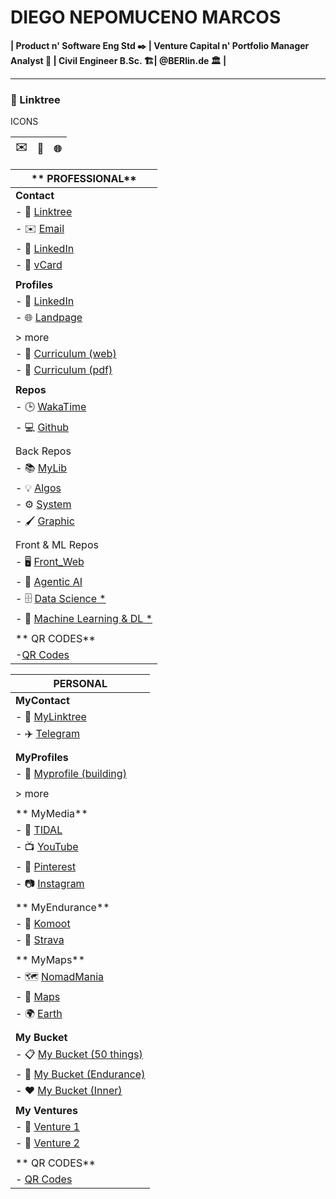 # DIEGO NEPOMUCENO MARCOS 
**| Product n' Software Eng Std ✒️ | Venture Capital n' Portfolio Manager Analyst 🎩 | Civil Engineer B.Sc. 🏗️| @BERlin.de 🏛️ |**

---

### 🔗 Linktree

ICONS

| ✉️ [](mailto:diegonmarcos@gmail.com "null") | 💼 [](https://linkedin.com/in/diegonmarcos "null") | 🌐 [](https://diegonmarcos.github.io "null") |
| ------------------------------------------- | -------------------------------------------------- | -------------------------------------------- |

| ** PROFESSIONAL**                                                                |
| -------------------------------------------------------------------------------- |
| **Contact**                                                                      |
| - 🔗 [Linktree](https://linktr.ee/diegonmarcos "null")                           |
| - ✉️ [Email](mailto:diegonmarcos@gmail.com "null")                               |
| - 💼 [LinkedIn](https://linkedin.com/in/diegonmarcos "null")                     |
| - 👤 [vCard](2.assets/diegonmarcos-contact_photo.vcf "null")                     |
|                                                                                  |
| **Profiles**                                                                     |
| - 💼 [LinkedIn](https://linkedin.com/in/diegonmarcos "null")                     |
| - 🌐 [Landpage](https://diegonmarcos.github.io "null")                           |
|                                                                                  |
| > more                                                                           |
| - 📃 [Curriculum (web)](https://diegonmarcos.github.io/cv_web "null")            |
| - 📄 [Curriculum (pdf)](https://diegonmarcos.github.io/cv_pdf "null")            |
|                                                                                  |
| **Repos**                                                                        |
| - 🕒 [WakaTime](https://wakatime.com/@diegonmarcos "null")                       |
| - 💻 [Github](https://github.com/diegonmarcos "null")                            |
|                                                                                  |
| Back Repos                                                                       |
| - 📚 [MyLib](https://github.com/diegonmarcos/mylib "null")                       |
| - 💡 [Algos](https://github.com/diegonmarcos/algo "null")                        |
| - ⚙️ [System](https://github.com/diegonmarcos/system "null")                     |
| - 🖌️ [Graphic](https://github.com/diegonmarcos/graphic "null")                  |
|                                                                                  |
| Front & ML Repos                                                                 |
| - 🖥️ [Front_Web](https://github.com/diegonmarcos/diegonmarcos.github.io "null") |
| - 🤖 [Agentic AI](https://github.com/diegonmarcos/agentic "null")                |
| - 🗄️ [Data Science *](https://github.com/diegonmarcos/ds "null")                |
| - 🧠 [Machine Learning & DL *](https://github.com/diegonmarcos/mlearning "null") |
|                                                                                  |
| ** QR CODES**                                                                    |
| -[QR Codes](https://diegonmarcos.github.io/linktree/qrcode.html "null")          |

| **PERSONAL**                                                                                           |
| ------------------------------------------------------------------------------------------------------ |
| **MyContact**                                                                                          |
| - 🔗 [MyLinktree ](https://diegonmarcos.github.io/linktree "null")                                     |
| - ✈️ [Telegram](https://t.me/diegonmarcos "null")                                                      |
|                                                                                                        |
| **MyProfiles**                                                                                         |
| - 👤 [Myprofile (building)](https://linktr.ee/diegonmarcos "null")                                     |
|                                                                                                        |
| > more                                                                                                 |
|                                                                                                        |
| ** MyMedia**                                                                                           |
| - 🎵 [TIDAL](https://tidal.com/@diegonmarcos "null")                                                   |
| - 📺 [YouTube](https://www.youtube.com/diegonmarcos "null")                                            |
| - 📌 [Pinterest](https://www.pinterest.com/diegonmarcos "null")                                        |
| - 📷 [Instagram](https://www.instagram.com/diegonmarcos "null")                                        |
|                                                                                                        |
| ** MyEndurance**                                                                                       |
| - 🚴 [Komoot](https://www.komoot.com/user/2474200810898/routes "null")                                 |
| - 🏃 [Strava](https://www.strava.com/athletes/4662170 "null")                                          |
|                                                                                                        |
| ** MyMaps**                                                                                            |
| - 🗺️ [NomadMania](https://nomadmania.com/profile/73889 "null")                                        |
| - 📍 [Maps](https://www.google.com/maps/d/edit?mid=1EOqj1-9grA1Bt_gtUHh25-pGpeLzKzU&usp=sharing"null") |
| - 🌍 [Earth](https://earth.google.com/earth/d/1MwtAnYRNN5qyxl6BmRBpvAGpZv3modMy?usp=sharing "null")    |
|                                                                                                        |
| **My Bucket**                                                                                          |
| - 📋 [My Bucket (50 things)](https://bucketlistjourney.net/my-bucket-list/ "null")                     |
| - 🏃 [My Bucket (Endurance)](https://bucketlistjourney.net/my-bucket-list/ "null")                     |
| - ❤️ [My Bucket (Inner)](https://bucketlistjourney.net/my-bucket-list/ "null")                         |
|                                                                                                        |
| **My Ventures**                                                                                        |
| - 🚀 [Venture 1](https://bucketlistjourney.net/my-bucket-list/ "null")                                 |
| - 🚀 [Venture 2](https://bucketlistjourney.net/my-bucket-list/ "null")                                 |
|                                                                                                        |
| ** QR CODES**                                                                                          |
| - [QR Codes](https://diegonmarcos.github.io/linktree/qrcode.html "null")                               |

